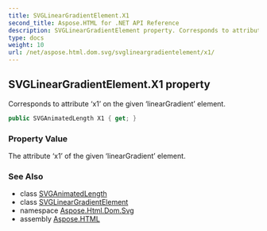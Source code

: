 ```yaml
---
title: SVGLinearGradientElement.X1
second_title: Aspose.HTML for .NET API Reference
description: SVGLinearGradientElement property. Corresponds to attribute x1 on the given linearGradient element
type: docs
weight: 10
url: /net/aspose.html.dom.svg/svglineargradientelement/x1/
---
```

## SVGLinearGradientElement.X1 property

Corresponds to attribute ‘x1’ on the given ‘linearGradient’ element.

```csharp
public SVGAnimatedLength X1 { get; }
```

### Property Value

The attribute ‘x1’ of the given ‘linearGradient’ element.

### See Also

* class [SVGAnimatedLength](../../../aspose.html.dom.svg.datatypes/svganimatedlength/)
* class [SVGLinearGradientElement](../)
* namespace [Aspose.Html.Dom.Svg](../../svglineargradientelement/)
* assembly [Aspose.HTML](../../../)
